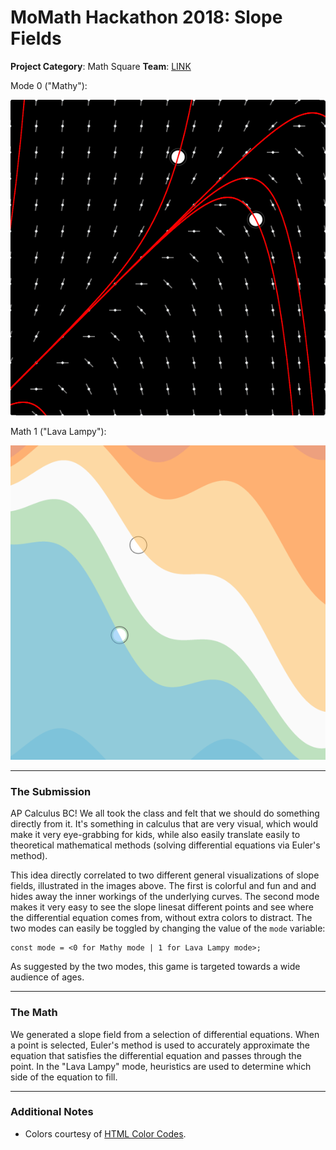 # MoMath Hackathon 2018: Slope Fields

**Project Category**: Math Square
**Team**: [LINK][3]

Mode 0 ("Mathy"):

![mode 0][0]

Math 1 ("Lava Lampy"):

![mode 1][1]

---

### The Submission
AP Calculus BC! We all took the class and felt that we should do something directly from it. It's something in calculus that are very visual, which would make it very eye-grabbing for kids, while also easily translate easily to theoretical mathematical methods (solving differential equations via Euler's method).

This idea directly correlated to two different general visualizations of slope fields, illustrated in the images above. The first is colorful and fun and and hides away the inner workings of the underlying curves. The second mode makes it very easy to see the slope linesat different points and see where the differential equation comes from, without extra colors to distract. The two modes can easily be toggled by changing the value of the `mode` variable:

    const mode = <0 for Mathy mode | 1 for Lava Lampy mode>;

As suggested by the two modes, this game is targeted towards a wide audience of ages.

---

### The Math
We generated a slope field from a selection of differential equations. When a point is selected, Euler's method is used to accurately approximate the equation that satisfies the differential equation and passes through the point. In the "Lava Lampy" mode, heuristics are used to determine which side of the equation to fill.

---

### Additional Notes
- Colors courtesy of [HTML Color Codes][2].

[0]: ./img/mode-0.png
[1]: ./img/mode-1.png
[2]: https://htmlcolorcodes.com/color-chart/material-design-color-chart/
[3]: ../../../
